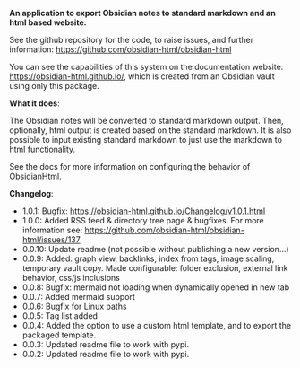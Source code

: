 **An application to export Obsidian notes to standard markdown and an html based website.**

See the github repository for the code, to raise issues, and further information: https://github.com/obsidian-html/obsidian-html

You can see the capabilities of this system on the documentation website: https://obsidian-html.github.io/, which is created from an Obsidian vault using only this package.


**What it does**:

The Obsidian notes will be converted to standard markdown output. Then, optionally, html output is created based on the standard markdown. 
It is also possible to input existing standard markdown to just use the markdown to html functionality.

See the docs for more information on configuring the behavior of ObsidianHtml.


**Changelog**:

- 1.0.1: Bugfix: https://obsidian-html.github.io/Changelog/v1.0.1.html   
- 1.0.0: Added RSS feed & directory tree page & bugfixes. For more information see: https://github.com/obsidian-html/obsidian-html/issues/137   
- 0.0.10: Update readme (not possible without publishing a new version...)   
- 0.0.9: Added: graph view, backlinks, index from tags, image scaling, temporary vault copy. Made configurable: folder exclusion, external link behavior,  css/js inclusions   
- 0.0.8: Bugfix: mermaid not loading when dynamically opened in new tab   
- 0.0.7: Added mermaid support   
- 0.0.6: Bugfix for Linux paths   
- 0.0.5: Tag list added   
- 0.0.4: Added the option to use a custom html template, and to export the packaged template.   
- 0.0.3: Updated readme file to work with pypi.   
- 0.0.2: Updated readme file to work with pypi.   